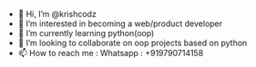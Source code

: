 - 👋 Hi, I’m @krishcodz
- 👀 I’m interested in becoming a web/product developer
- 🌱 I’m currently learning python(oop)
- 💞️ I’m looking to collaborate on oop projects based on python
- 📫 How to reach me :  Whatsapp : +919790714158

<!---
krishcodz/krishcodz is a ✨ special ✨ repository because its `README.md` (this file) appears on your GitHub profile.
You can click the Preview link to take a look at your changes.
--->
